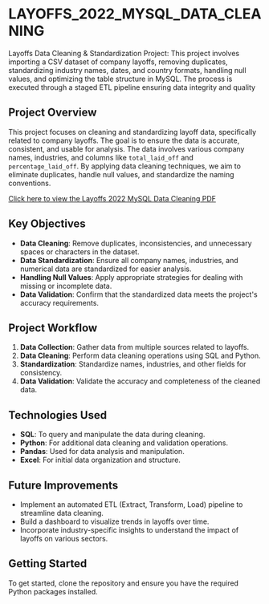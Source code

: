 # LAYOFFS_2022_MYSQL_DATA_CLEANING
Layoffs Data Cleaning &amp; Standardization Project: This project involves importing a CSV dataset of company layoffs, removing duplicates, standardizing industry names, dates, and country formats, handling null values, and optimizing the table structure in MySQL. The process is executed through a staged ETL pipeline ensuring data integrity and quality

## Project Overview
This project focuses on cleaning and standardizing layoff data, specifically related to company layoffs. The goal is to ensure the data is accurate, consistent, and usable for analysis. The data involves various company names, industries, and columns like `total_laid_off` and `percentage_laid_off`. By applying data cleaning techniques, we aim to eliminate duplicates, handle null values, and standardize the naming conventions.

[Click here to view the Layoffs 2022 MySQL Data Cleaning PDF](./LAYOFFS_2022_MYSQL_DATA_CLEANING.pdf)


## Key Objectives
- **Data Cleaning**: Remove duplicates, inconsistencies, and unnecessary spaces or characters in the dataset.
- **Data Standardization**: Ensure all company names, industries, and numerical data are standardized for easier analysis.
- **Handling Null Values**: Apply appropriate strategies for dealing with missing or incomplete data.
- **Data Validation**: Confirm that the standardized data meets the project's accuracy requirements.

## Project Workflow
1. **Data Collection**: Gather data from multiple sources related to layoffs.
2. **Data Cleaning**: Perform data cleaning operations using SQL and Python.
3. **Standardization**: Standardize names, industries, and other fields for consistency.
4. **Data Validation**: Validate the accuracy and completeness of the cleaned data.

## Technologies Used
- **SQL**: To query and manipulate the data during cleaning.
- **Python**: For additional data cleaning and validation operations.
- **Pandas**: Used for data analysis and manipulation.
- **Excel**: For initial data organization and structure.

## Future Improvements
- Implement an automated ETL (Extract, Transform, Load) pipeline to streamline data cleaning.
- Build a dashboard to visualize trends in layoffs over time.
- Incorporate industry-specific insights to understand the impact of layoffs on various sectors.

## Getting Started
To get started, clone the repository and ensure you have the required Python packages installed.

